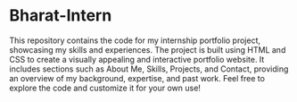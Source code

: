 # Bharat-Intern
This repository contains the code for my internship portfolio project, showcasing my skills and experiences. 
The project is built using HTML and CSS to create a visually appealing and interactive portfolio website. 
It includes sections such as About Me, Skills, Projects, and Contact, providing an overview of my background, expertise, and past work.
Feel free to explore the code and customize it for your own use!

